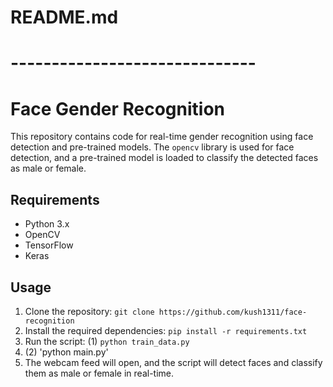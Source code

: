 # README.md
# ------------------------------
# Face Gender Recognition

This repository contains code for real-time gender recognition using face detection and pre-trained models. The `opencv` library is used for face detection, and a pre-trained model is loaded to classify the detected faces as male or female.

## Requirements
- Python 3.x
- OpenCV
- TensorFlow
- Keras

## Usage
1. Clone the repository: `git clone https://github.com/kush1311/face-recognition`
2. Install the required dependencies: `pip install -r requirements.txt`
3. Run the script: (1) `python train_data.py`
4. (2) 'python main.py'
5. The webcam feed will open, and the script will detect faces and classify them as male or female in real-time.
